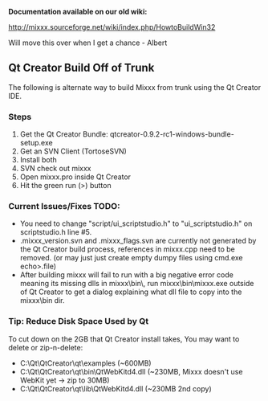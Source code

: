 **Documentation available on our old wiki:**

<http://mixxx.sourceforge.net/wiki/index.php/HowtoBuildWin32>

Will move this over when I get a chance - Albert

## Qt Creator Build Off of Trunk

The following is alternate way to build Mixxx from trunk using the Qt
Creator IDE.

### Steps

1.  Get the Qt Creator Bundle:
    qtcreator-0.9.2-rc1-windows-bundle-setup.exe
2.  Get an SVN Client (TortoseSVN)
3.  Install both
4.  SVN check out mixxx
5.  Open mixxx.pro inside Qt Creator
6.  Hit the green run (\>) button

### Current Issues/Fixes TODO:

  - You need to change "script/ui\_scriptstudio.h" to
    "ui\_scriptstudio.h" on scriptstudio.h line \#5.
  - .mixxx\_version.svn and .mixxx\_flags.svn are currently not
    generated by the Qt Creator build process, references in mixxx.cpp
    need to be removed. (or may just just create empty dumpy files using
    cmd.exe echo\>.file) 
  - After building mixxx will fail to run with a big negative error code
    meaning its missing dlls in mixxx\\bin\\, run mixxx\\bin\\mixxx.exe
    outside of Qt Creator to get a dialog explaining what dll file to
    copy into the mixxx\\bin dir.

### Tip: Reduce Disk Space Used by Qt

To cut down on the 2GB that Qt Creator install takes, You may want to
delete or zip-n-delete:

  - C:\\Qt\\QtCreator\\qt\\examples (\~600MB)
  - C:\\Qt\\QtCreator\\qt\\bin\\QtWebKitd4.dll (\~230MB, Mixxx doesn't
    use WebKit yet -\> zip to 30MB)
  - C:\\Qt\\QtCreator\\qt\\lib\\QtWebKitd4.dll (\~230MB 2nd copy)
